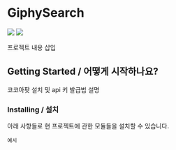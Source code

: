 # GiphySearch

<img src="https://user-images.githubusercontent.com/76767233/126121066-8a714f94-9c6a-479b-97f7-a8f1ee156fc3.gif"> <img src="https://user-images.githubusercontent.com/76767233/126120666-e2853f3d-5437-49ea-bfe6-02770789417e.gif">

프로젝트 내용 삽입

## Getting Started / 어떻게 시작하나요?

코코아팟 설치 및 api 키 발급법 설명

### Installing / 설치

아래 사항들로 현 프로젝트에 관한 모듈들을 설치할 수 있습니다.

```
예시
```
